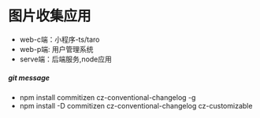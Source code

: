# 图片收集应用
- web-c端：小程序-ts/taro
- web-p端: 用户管理系统
- serve端：后端服务,node应用

##### git message
- npm install commitizen cz-conventional-changelog -g
- npm install -D commitizen cz-conventional-changelog  cz-customizable
